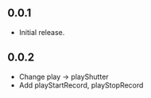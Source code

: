 ## 0.0.1

* Initial release.

## 0.0.2

* Change play -> playShutter
* Add playStartRecord, playStopRecord